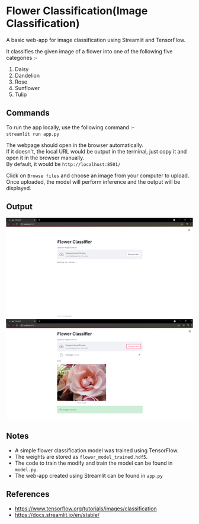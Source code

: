 # Flower Classification(Image Classification)

A basic web-app for image classification using Streamlit and TensorFlow.

It classifies the given image of a flower into one of the following five categories :-

1. Daisy
2. Dandelion
3. Rose
4. Sunflower
5. Tulip

## Commands

To run the app locally, use the following command :-  
`streamlit run app.py`

The webpage should open in the browser automatically.  
If it doesn't, the local URL would be output in the terminal, just copy it and open it in the browser manually.  
By default, it would be `http://localhost:8501/`

Click on `Browse files` and choose an image from your computer to upload.  
Once uploaded, the model will perform inference and the output will be displayed.

## Output

<img src ='misc/sample_home_page.png' width = 700>

<img src ='misc/sample_output.png' width = 700>

## Notes

- A simple flower classification model was trained using TensorFlow.
- The weights are stored as `flower_model_trained.hdf5`.
- The code to train the modify and train the model can be found in `model.py`.
- The web-app created using Streamlit can be found in `app.py`

## References

- https://www.tensorflow.org/tutorials/images/classification
- https://docs.streamlit.io/en/stable/
